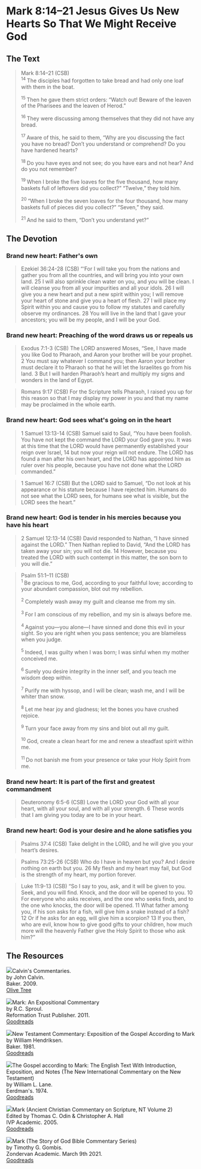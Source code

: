 # Mark 8:14–21 Jesus Gives Us New Hearts So That We Might Receive God

## The Text

>Mark 8:14–21 (CSB)  
><sup> 14 </sup> The disciples had forgotten to take bread and had only one loaf with them in the boat. 
>
><sup> 15 </sup> Then he gave them strict orders: “Watch out! Beware of the leaven of the Pharisees and the leaven of Herod.” 
>
><sup> 16 </sup> They were discussing among themselves that they did not have any bread. 
>
><sup> 17 </sup> Aware of this, he said to them, “Why are you discussing the fact you have no bread? Don’t you understand or comprehend? Do you have hardened hearts? 
>
><sup> 18 </sup> Do you have eyes and not see; do you have ears and not hear? And do you not remember? 
>
><sup> 19 </sup> When I broke the five loaves for the five thousand, how many baskets full of leftovers did you collect?” “Twelve,” they told him. 
>
><sup> 20 </sup> “When I broke the seven loaves for the four thousand, how many baskets full of pieces did you collect?” “Seven,” they said. 
>
><sup> 21 </sup> And he said to them, “Don’t you understand yet?”

## The Devotion

### Brand new heart: Father's own

>Ezekiel 36:24-28 (CSB) “‘For I will take you from the nations and gather you from all the countries, and will bring you into your own land. 25 I will also sprinkle clean water on you, and you will be clean. I will cleanse you from all your impurities and all your idols. 26 I will give you a new heart and put a new spirit within you; I will remove your heart of stone and give you a heart of flesh. 27 I will place my Spirit within you and cause you to follow my statutes and carefully observe my ordinances. 28 You will live in the land that I gave your ancestors; you will be my people, and I will be your God.

### Brand new heart: Preaching of the word draws us or repeals us

>Exodus 7:1-3 (CSB) The LORD answered Moses, “See, I have made you like God to Pharaoh, and Aaron your brother will be your prophet. 2 You must say whatever I command you; then Aaron your brother must declare it to Pharaoh so that he will let the Israelites go from his land. 3 But I will harden Pharaoh’s heart and multiply my signs and wonders in the land of Egypt.

>Romans 9:17 (CSB) For the Scripture tells Pharaoh, I raised you up for this reason so that I may display my power in you and that my name may be proclaimed in the whole earth.

### Brand new heart: God sees what's going on in the heart

>1 Samuel 13:13-14 (CSB) Samuel said to Saul, “You have been foolish. You have not kept the command the LORD your God gave you. It was at this time that the LORD would have permanently established your reign over Israel, 14 but now your reign will not endure. The LORD has found a man after his own heart, and the LORD has appointed him as ruler over his people, because you have not done what the LORD commanded.”

>1 Samuel 16:7 (CSB) But the LORD said to Samuel, “Do not look at his appearance or his stature because I have rejected him. Humans do not see what the LORD sees, for humans see what is visible, but the LORD sees the heart.”

### Brand new heart: God is tender in his mercies because you have his heart

>2 Samuel 12:13-14 (CSB) David responded to Nathan, “I have sinned against the LORD.”
Then Nathan replied to David, “And the LORD has taken away your sin; you will not die. 14 However, because you treated the LORD with such contempt in this matter, the son born to you will die.”

>Psalm 51:1–11 (CSB)  
><sup> 1 </sup> Be gracious to me, God, according to your faithful love; according to your abundant compassion, blot out my rebellion. 
>
><sup> 2 </sup> Completely wash away my guilt and cleanse me from my sin. 
>
><sup> 3 </sup> For I am conscious of my rebellion, and my sin is always before me. 
>
><sup> 4 </sup> Against you—you alone—I have sinned and done this evil in your sight. So you are right when you pass sentence; you are blameless when you judge. 
>
><sup> 5 </sup> Indeed, I was guilty when I was born; I was sinful when my mother conceived me. 
>
><sup> 6 </sup> Surely you desire integrity in the inner self, and you teach me wisdom deep within. 
>
><sup> 7 </sup> Purify me with hyssop, and I will be clean; wash me, and I will be whiter than snow. 
>
><sup> 8 </sup> Let me hear joy and gladness; let the bones you have crushed rejoice. 
>
><sup> 9 </sup> Turn your face away from my sins and blot out all my guilt. 
>
><sup> 10 </sup> God, create a clean heart for me and renew a steadfast spirit within me. 
>
><sup> 11 </sup> Do not banish me from your presence or take your Holy Spirit from me.

### Brand new heart: It is part of the first and greatest commandment

>Deuteronomy 6:5-6 (CSB) Love the LORD your God with all your heart, with all your soul, and with all your strength. 6 These words that I am giving you today are to be in your heart. 

### Brand new heart: God is your desire and he alone satisfies you

>Psalms 37:4 (CSB) Take delight in the LORD,
and he will give you your heart’s desires.

>Psalms 73:25-26 (CSB) Who do I have in heaven but you?
And I desire nothing on earth but you.
26 My flesh and my heart may fail,
but God is the strength of my heart,
my portion forever.

>Luke 11:9-13 (CSB) “So I say to you, ask, and it will be given to you. Seek, and you will find. Knock, and the door will be opened to you. 10 For everyone who asks receives, and the one who seeks finds, and to the one who knocks, the door will be opened. 11 What father among you, if his son asks for a fish, will give him a snake instead of a fish? 12 Or if he asks for an egg, will give him a scorpion? 13 If you then, who are evil, know how to give good gifts to your children, how much more will the heavenly Father give the Holy Spirit to those who ask him?”

## The Resources

<p style="clear:both;">

<img src="/images/commentary-calvin-set-portrait.jpg">Calvin's Commentaries.  
by John Calvin.  
Baker. 2009.  
[Olive Tree](https://www.olivetree.com/store/product.php?productid=17517)

<p style="clear:both;">

<img src="/images/commentary-mark-sproul.jpg">Mark: An Expositional Commentary  
by R.C. Sproul.  
Reformation Trust Publisher. 2011.  
[Goodreads](https://www.goodreads.com/book/show/13329901-mark?ac=1&from_search=true&qid=AjPCOwNAXj&rank=1)

<p style="clear:both;">

<img src="/images/commentary-mark-hendriksen.jpg">New Testament Commentary: Exposition of the Gospel According to Mark  
by William Hendriksen.  
Baker. 1981.  
[Goodreads](https://www.goodreads.com/book/show/2365098.Mark)

<p style="clear:both;">

<img src="/images/commentary-mark-lane.jpg">The Gospel according to Mark: The English Text With Introduction, Exposition, and Notes (The New International Commentary on the New Testament)  
by William L. Lane.  
Eerdman's. 1974.  
[Goodreads](https://www.goodreads.com/book/show/978619.The_Gospel_of_Mark?from_search=true&from_srp=true&qid=UOUMUiJ7z4&rank=2)

<p style="clear:both;">

<img src="/images/commentary-mark-oden.jpg">Mark (Ancient Christian Commentary on Scripture, NT Volume 2)  
Edited by Thomas C. Odin & Christopher A. Hall  
IVP Academic. 2005.  
[Goodreads](https://www.goodreads.com/book/show/33015669-mark)

<p style="clear:both;">

<img src="/images/commentary-mark-gombis.jpg">Mark (The Story of God Bible Commentary Series)  
by Timothy G. Gombis.   
Zondervan Academic. March 9th 2021.  
[Goodreads](https://www.goodreads.com/book/show/54287613-mark)

<p style="clear:both;">
